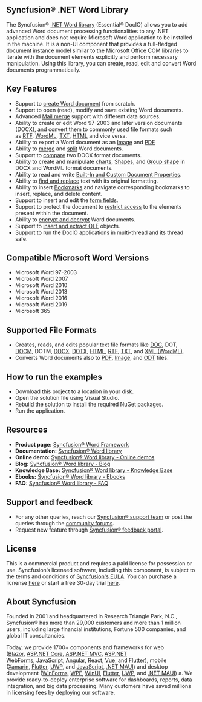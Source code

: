 Syncfusion&reg; .NET Word Library
----------------------------

The Syncfusion&reg; [.NET Word library](https://www.syncfusion.com/document-processing/word-framework/net/word-library?utm_source=github&utm_medium=github&utm_campaign=github-docio-examples) (Essential&reg; DocIO) allows you to add advanced Word document processing functionalities to any .NET application and does not require Microsoft Word application to be installed in the machine. It is a non-UI component that provides a full-fledged document instance model similar to the Microsoft Office COM libraries to iterate with the document elements explicitly and perform necessary manipulation. Using this library, you can create, read, edit and convert Word documents programmatically.

Key Features
------------

*   Support to [create Word document](https://help.syncfusion.com/file-formats/docio/getting-started?utm_source=github&utm_medium=listing&utm_campaign=github-docio-examples) from scratch.
*   Support to open (read), modify and save existing Word documents.
*   Advanced [Mail merge](https://help.syncfusion.com/file-formats/docio/working-with-mailmerge?utm_source=github&utm_medium=listing&utm_campaign=github-docio-examples) support with different data sources.
*   Ability to create or edit Word 97-2003 and later version documents (DOCX), and convert them to commonly used file formats such as [RTF](https://help.syncfusion.com/file-formats/docio/rtf?utm_source=github&utm_medium=listing&utm_campaign=github-docio-examples), [WordML](https://help.syncfusion.com/file-formats/docio/word-file-formats?utm_source=github&utm_medium=listing&utm_campaign=github-docio-examples#word-processing-xml-xml), [TXT](https://help.syncfusion.com/file-formats/docio/text?utm_source=github&utm_medium=listing&utm_campaign=github-docio-examples), [HTML](https://help.syncfusion.com/file-formats/docio/html?utm_source=github&utm_medium=listing&utm_campaign=github-docio-examples) and vice versa.
*   Ability to export a Word document as an [Image](https://help.syncfusion.com/file-formats/docio/word-to-image?utm_source=github&utm_medium=listing&utm_campaign=github-docio-examples) and [PDF](https://help.syncfusion.com/file-formats/docio/word-to-pdf?utm_source=github&utm_medium=listing&utm_campaign=github-docio-examples)
*   Ability to [merge](https://help.syncfusion.com/file-formats/docio/word-document/merging-word-documents?utm_source=github&utm_medium=listing&utm_campaign=github-docio-examples) and [split](https://help.syncfusion.com/file-formats/docio/word-document/split-word-documents?utm_source=github&utm_medium=listing&utm_campaign=github-docio-examples) Word documents.
*   Support to [compare](https://help.syncfusion.com/file-formats/docio/word-document/compare-word-documents?utm_source=github&utm_medium=listing&utm_campaign=github-docio-examples) two DOCX format documents.
*   Ability to create and manipulate [charts](https://help.syncfusion.com/file-formats/docio/working-with-charts?utm_source=github&utm_medium=listing&utm_campaign=github-docio-examples), [Shapes](https://help.syncfusion.com/file-formats/docio/working-with-shapes?utm_source=github&utm_medium=listing&utm_campaign=github-docio-examples), and [Group shape](https://help.syncfusion.com/file-formats/docio/working-with-shapes?utm_source=github&utm_medium=listing&utm_campaign=github-docio-examples#grouping-shapes) in DOCX and WordML format documents.
*   Ability to read and write [Built-In and Custom Document Properties](https://help.syncfusion.com/file-formats/docio/working-with-word-document?utm_source=github&utm_medium=listing&utm_campaign=github-docio-examples#working-with-word-document-properties).
*   Ability to [find and replace](https://help.syncfusion.com/file-formats/docio/working-with-find-and-replace?utm_source=github&utm_medium=listing&utm_campaign=github-docio-examples) text with its original formatting.
*   Ability to insert [Bookmarks](https://help.syncfusion.com/file-formats/docio/working-with-bookmarks?utm_source=github&utm_medium=listing&utm_campaign=github-docio-examples) and navigate corresponding bookmarks to insert, replace, and delete content.
*   Support to insert and edit the [form fields](https://help.syncfusion.com/file-formats/docio/working-with-form-fields?utm_source=github&utm_medium=listing&utm_campaign=github-docio-examples).
*   Support to protect the document to [restrict access](https://help.syncfusion.com/file-formats/docio/working-with-security?utm_source=github&utm_medium=listing&utm_campaign=github-docio-examples#protecting-word-document-from-editing) to the elements present within the document.
*   Ability to [encrypt and decrypt](https://help.syncfusion.com/file-formats/docio/working-with-security?utm_source=github&utm_medium=listing&utm_campaign=github-docio-examples) Word documents.
*   Support to [insert and extract OLE](https://help.syncfusion.com/file-formats/docio/working-with-paragraph#working-with-ole-objects?utm_source=github&utm_medium=listing&utm_campaign=github-docio-examples) objects.
*   Support to run the DocIO applications in multi-thread and its thread safe.

Compatible Microsoft Word Versions
----------------------------------

*   Microsoft Word 97-2003
*   Microsoft Word 2007
*   Microsoft Word 2010
*   Microsoft Word 2013
*   Microsoft Word 2016
*   Microsoft Word 2019
*   Microsoft 365

Supported File Formats
----------------------

*   Creates, reads, and edits popular text file formats like [DOC](https://help.syncfusion.com/file-formats/docio/word-file-formats?utm_source=github&utm_medium=listing&utm_campaign=github-docio-examples#doc-to-docx-and-docx-to-doc), DOT, [DOCM](https://help.syncfusion.com/file-formats/docio/word-file-formats?utm_source=github&utm_medium=listing&utm_campaign=github-docio-examples#macros), DOTM, [DOCX](https://help.syncfusion.com/file-formats/docio/word-file-formats?utm_source=github&utm_medium=listing&utm_campaign=github-docio-examples#doc-to-docx-and-docx-to-doc), [DOTX](https://help.syncfusion.com/file-formats/docio/word-file-formats?utm_source=github&utm_medium=listing&utm_campaign=github-docio-examples#templates), [HTML](https://help.syncfusion.com/file-formats/docio/html?utm_source=github&utm_medium=listing&utm_campaign=github-docio-examples), [RTF](https://help.syncfusion.com/file-formats/docio/rtf?utm_source=github&utm_medium=listing&utm_campaign=github-docio-examples), [TXT](https://help.syncfusion.com/file-formats/docio/text?utm_source=github&utm_medium=listing&utm_campaign=github-docio-examples), and [XML (WordML)](https://help.syncfusion.com/file-formats/docio/word-file-formats#word-processing-xml-xml?utm_source=github&utm_medium=listing&utm_campaign=github-docio-examples).
*   Converts Word documents also to [PDF](https://help.syncfusion.com/file-formats/docio/word-to-pdf?utm_source=github&utm_medium=listing&utm_campaign=github-docio-examples), [Image](https://help.syncfusion.com/file-formats/docio/word-to-image?utm_source=github&utm_medium=listing&utm_campaign=github-docio-examples), and [ODT](https://help.syncfusion.com/file-formats/docio/word-to-odt?utm_source=github&utm_medium=listing&utm_campaign=github-docio-examples) files.

How to run the examples
-----------------------

*   Download this project to a location in your disk.
*   Open the solution file using Visual Studio.
*   Rebuild the solution to install the required NuGet packages.
*   Run the application.

Resources
---------

*   **Product page:** [Syncfusion&reg; Word Framework](https://www.syncfusion.com/document-processing/word-framework/net/word-library?utm_source=github&utm_medium=listing&utm_campaign=github-docio-examples)
*   **Documentation:** [Syncfusion&reg; Word library](https://help.syncfusion.com/file-formats/docio/overview?utm_source=github&utm_medium=listing&utm_campaign=github-docio-examples)
*   **Online demo:** [Syncfusion&reg; Word library - Online demos](https://ej2.syncfusion.com/aspnetcore/DocIO/SalesInvoice?utm_source=github&utm_medium=listing&utm_campaign=github-docio-examples#/material)
*   **Blog:** [Syncfusion&reg; Word library - Blog](https://www.syncfusion.com/blogs/category/docio?utm_source=github&utm_medium=listing&utm_campaign=github-docio-examples)
*   **Knowledge Base:** [Syncfusion&reg; Word library - Knowledge Base](https://www.syncfusion.com/kb/aspnetcore/docio?utm_source=github&utm_medium=listing&utm_campaign=github-docio-examples)
*   **Ebooks:** [Syncfusion&reg; Word library - Ebooks](https://www.syncfusion.com/succinctly-free-ebooks?utm_source=nuget&utm_medium=listing&utm_campaign=aspnetcore-docio-nuget)
*   **FAQ:** [Syncfusion&reg; Word library - FAQ](https://www.syncfusion.com/faq/?utm_source=github&utm_medium=listing&utm_campaign=github-docio-examples)

Support and feedback
--------------------

*   For any other queries, reach our [Syncfusion&reg; support team](https://www.syncfusion.com/support/directtrac/incidents/newincident?utm_source=github&utm_medium=listing&utm_campaign=github-docio-examples) or post the queries through the [community forums](https://www.syncfusion.com/forums?utm_source=github&utm_medium=listing&utm_campaign=github-docio-examples).
*   Request new feature through [Syncfusion&reg; feedback portal](https://www.syncfusion.com/feedback?utm_source=github&utm_medium=listing&utm_campaign=github-docio-examples).

License
-------

This is a commercial product and requires a paid license for possession or use. Syncfusion’s licensed software, including this component, is subject to the terms and conditions of [Syncfusion's EULA](https://www.syncfusion.com/eula/es/?utm_source=github&utm_medium=listing&utm_campaign=github-docio-examples). You can purchase a licnense [here](https://www.syncfusion.com/sales/products?utm_source=github&utm_medium=listing&utm_campaign=github-docio-examples) or start a free 30-day trial [here](https://www.syncfusion.com/account/manage-trials/start-trials?utm_source=github&utm_medium=listing&utm_campaign=github-docio-examples).

About Syncfusion
----------------

Founded in 2001 and headquartered in Research Triangle Park, N.C., Syncfusion&reg; has more than 29,000 customers and more than 1 million users, including large financial institutions, Fortune 500 companies, and global IT consultancies.

Today, we provide 1700+ components and frameworks for web ([Blazor](https://www.syncfusion.com/blazor-components?utm_source=github&utm_medium=listing&utm_campaign=github-docio-examples), [ASP.NET Core](https://www.syncfusion.com/aspnet-core-ui-controls?utm_source=github&utm_medium=listing&utm_campaign=github-docio-examples), [ASP.NET MVC](https://www.syncfusion.com/aspnet-mvc-ui-controls?utm_source=github&utm_medium=listing&utm_campaign=github-docio-examples), [ASP.NET WebForms](https://www.syncfusion.com/jquery/aspnet-webforms-ui-controls?utm_source=github&utm_medium=listing&utm_campaign=github-docio-examples), [JavaScript](https://www.syncfusion.com/javascript-ui-controls?utm_source=github&utm_medium=listing&utm_campaign=github-docio-examples), [Angular](https://www.syncfusion.com/angular-ui-components?utm_source=github&utm_medium=listing&utm_campaign=github-docio-examples), [React](https://www.syncfusion.com/react-ui-components?utm_source=github&utm_medium=listing&utm_campaign=github-docio-examples), [Vue](https://www.syncfusion.com/vue-ui-components?utm_source=github&utm_medium=listing&utm_campaign=github-docio-examples), and [Flutter](https://www.syncfusion.com/flutter-widgets?utm_source=github&utm_medium=listing&utm_campaign=github-docio-examples)), mobile ([Xamarin](https://www.syncfusion.com/xamarin-ui-controls?utm_source=github&utm_medium=listing&utm_campaign=github-docio-examples), [Flutter](https://www.syncfusion.com/flutter-widgets?utm_source=github&utm_medium=listing&utm_campaign=github-docio-examples), [UWP](https://www.syncfusion.com/uwp-ui-controls?utm_source=github&utm_medium=listing&utm_campaign=github-docio-examples), and [JavaScript](https://www.syncfusion.com/javascript-ui-controls?utm_source=github&utm_medium=listing&utm_campaign=github-docio-examples), [.NET MAUI](https://www.syncfusion.com/maui-controls?utm_source=github&utm_medium=listing&utm_campaign=github-docio-examples)) and desktop development ([WinForms](https://www.syncfusion.com/winforms-ui-controls?utm_source=github&utm_medium=listing&utm_campaign=github-docio-examples), [WPF](https://www.syncfusion.com/wpf-ui-controls?utm_source=github&utm_medium=listing&utm_campaign=github-docio-examples), [WinUI](https://www.syncfusion.com/winui-controls?utm_source=github&utm_medium=listing&utm_campaign=github-docio-examples), [Flutter](https://www.syncfusion.com/flutter-widgets?utm_source=github&utm_medium=listing&utm_campaign=github-docio-examples), [UWP](https://www.syncfusion.com/uwp-ui-controls?utm_source=github&utm_medium=listing&utm_campaign=github-docio-examples), and [.NET MAUI](https://www.syncfusion.com/maui-controls?utm_source=github&utm_medium=listing&utm_campaign=github-docio-examples)) a. We provide ready-to-deploy enterprise software for dashboards, reports, data integration, and big data processing. Many customers have saved millions in licensing fees by deploying our software.